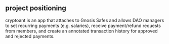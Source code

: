 ## project positioning

cryptoant is an app that attaches to Gnosis Safes and allows DAO managers to set recurring payments (e.g. salaries), receive payment/refund requests from members, and create an annotated transaction history for approved and rejected payments.
